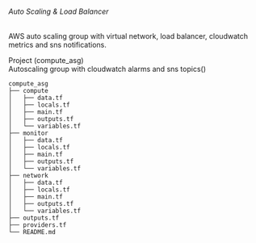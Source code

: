 ###### Auto Scaling & Load Balancer
AWS auto scaling group with virtual network, load balancer, cloudwatch metrics and sns notifications.

Project (compute_asg)\
Autoscaling group with cloudwatch alarms and sns topics()
```
compute_asg
├── compute
│   ├── data.tf
│   ├── locals.tf
│   ├── main.tf
│   ├── outputs.tf
│   └── variables.tf
├── monitor
│   ├── data.tf
│   ├── locals.tf
│   ├── main.tf
│   ├── outputs.tf
│   └── variables.tf
├── network
│   ├── data.tf
│   ├── locals.tf
│   ├── main.tf
│   ├── outputs.tf
│   └── variables.tf
├── outputs.tf
├── providers.tf
└── README.md
```
